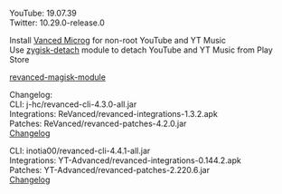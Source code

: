 YouTube: 19.07.39  
Twitter: 10.29.0-release.0  

Install [Vanced Microg](https://github.com/TeamVanced/VancedMicroG/releases) for non-root YouTube and YT Music  
Use [zygisk-detach](https://github.com/j-hc/zygisk-detach) module to detach YouTube and YT Music from Play Store  

[revanced-magisk-module](https://github.com/j-hc/revanced-magisk-module)  

Changelog:  
CLI: j-hc/revanced-cli-4.3.0-all.jar  
Integrations: ReVanced/revanced-integrations-1.3.2.apk  
Patches: ReVanced/revanced-patches-4.2.0.jar  
[Changelog](https://github.com/ReVanced/revanced-patches/releases/tag/v4.2.0)

CLI: inotia00/revanced-cli-4.4.1-all.jar  
Integrations: YT-Advanced/revanced-integrations-0.144.2.apk  
Patches: YT-Advanced/revanced-patches-2.220.6.jar  
[Changelog](https://github.com/YT-Advanced/ReX-patches/releases/tag/v2.220.6)  
